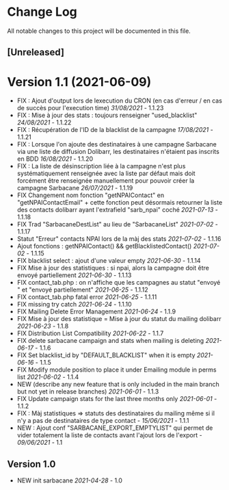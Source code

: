 
# Change Log
All notable changes to this project will be documented in this file.

## [Unreleased]



Version 1.1 (2021-06-09)
=====================
- FIX : Ajout d'output lors de lexecution du CRON (en cas d'erreur / en cas de succès pour l'execution time) *31/08/2021* - 1.1.23
- FIX : Mise à jour des stats : toujours renseigner "used_blacklist" *24/08/2021* - 1.1.22
- FIX : Récupération de l'ID de la blacklist de la campagne *17/08/2021* - 1.1.21
- FIX : Lorsque l'on ajoute des destinataires à une campagne Sarbacane via une liste de diffusion Dolibarr, les destinataires n'étaient pas inscrits en BDD *16/08/2021* - 1.1.20
- FIX : La liste de désinscription liée à la campagne n'est plus systématiquement renseignée avec la liste par défaut mais doit forcément être renseignée manuellement pour pouvoir créer la campagne Sarbacane *26/07/2021* - 1.1.19
- FIX Changement nom fonction "getNPAIContact" en "getNPAIContactEmail" + cette fonction peut désormais retourner la liste des contacts dolibarr ayant l'extrafield "sarb_npai" coché *2021-07-13* - 1.1.18
- FIX Trad "SarbacaneDestList" au lieu de "SarbacaneList"  *2021-07-02* - 1.1.17
- Statut "Erreur" contacts NPAI lors de la màj des stats *2021-07-02* - 1.1.16
- Ajout fonctions : getNPAIContact() && getBlacklistedContact() *2021-07-02* - 1.1.15
- FIX blacklist select : ajout d'une valeur empty *2021-06-30* - 1.1.14
- FIX Mise à jour des statistiques : si npai, alors la campagne doit être envoyé partiellement *2021-06-30* - 1.1.13
- FIX contact_tab.php : on n'affiche que les campagnes au statut "envoyé " et "envoyé partiellement" *2021-06-25* - 1.1.12
- FIX contact_tab.php fatal error *2021-06-25* - 1.1.11
- FIX missing try catch *2021-06-24* - 1.1.10
- FIX Mailing Delete Error Management *2021-06-24* - 1.1.9
- FIX Mise à jour des statistique = Mise à jour du statut du mailing dolibarr *2021-06-23* - 1.1.8
- FIX Distribution List Compatibility *2021-06-22* - 1.1.7
- FIX delete sarbacane campaign and stats when mailing is deleting *2021-06-17* - 1.1.6
- FIX Set blacklist_id by "DEFAULT_BLACKLIST" when it is empty *2021-06-16* - 1.1.5
- FIX Modify module position to place it under Emailing module in perms list *2021-06-02* - 1.1.4
- NEW (describe any new feature that is only included in the main branch but not
  yet in release branches) *2021-06-01* - 1.1.3
- FIX Update campaign stats for the last three months only *2021-06-01* - 1.1.2
- FIX : Màj statistiques => statuts des destinataires du mailing même si il n'y a pas de destinataires de type contact - *15/06/2021* - 1.1.1
- NEW : Ajout conf "SARBACANE_EXPORT_EMPTYLIST" qui permet de vider totalement la liste de contacts avant l'ajout lors de l'export - *09/06/2021* - 1.1

## Version 1.0
- NEW init sarbacane *2021-04-28* - 1.0

